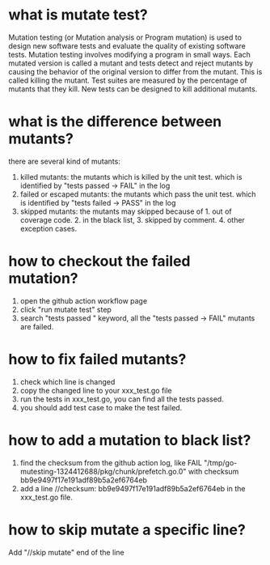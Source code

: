 # what is mutate test?
Mutation testing (or Mutation analysis or Program mutation) is used to design new software tests and evaluate the quality of existing software tests. Mutation testing involves modifying a program in small ways. Each mutated version is called a mutant and tests detect and reject mutants by causing the behavior of the original version to differ from the mutant. This is called killing the mutant. Test suites are measured by the percentage of mutants that they kill. New tests can be designed to kill additional mutants.

# what is the difference between mutants?
there are several kind of mutants:
1. killed mutants: the mutants which is killed by the unit test. which is identified by "tests passed -> FAIL" in the log
2. failed or escaped mutants: the mutants which pass the unit test. which is identified by "tests failed -> PASS" in the log
3. skipped mutants: the mutants may skipped because of 1. out of coverage code. 2. in the black list, 3. skipped by comment. 4. other exception cases.

# how to checkout the failed mutation?
1. open the github action workflow page
2. click "run mutate test" step
3. search "tests passed " keyword, all the "tests passed -> FAIL" mutants are failed.

# how to fix failed mutants?
1. check which line is changed
2. copy the changed line to your xxx_test.go file
3. run the tests in xxx_test.go, you can find all the tests passed.
4. you should add test case to make the test failed. 

# how to add a mutation to black list?
1. find the checksum from the github action log, like FAIL "/tmp/go-mutesting-1324412688/pkg/chunk/prefetch.go.0" with checksum bb9e9497f17e191adf89b5a2ef6764eb
2. add a line //checksum: bb9e9497f17e191adf89b5a2ef6764eb in the xxx_test.go file.

# how to skip mutate a specific line?
Add "//skip mutate" end of the line 
